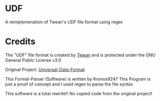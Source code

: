 # UDF
A reimplemenation of Twean's UDF file format using regex

# Credits
The "UDF" file format is created by [Tewan](github.com/SpyceTewan) and
is protected under the GNU General Public License v3.0

Original Project: [Universal-Data-Format](github.com/SpyceTewan/Universal-Data-Format)


This Format-Parser (Software) is written by Kronos9247 
This Program is just a proof of concept
and I used regex to parse the file syntax

This software is a total rewrite!!
No copied code from the original project!
